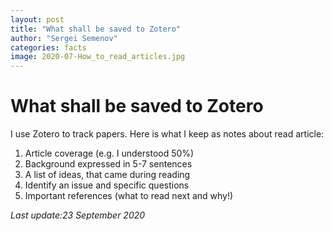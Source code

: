 ```yaml
---
layout: post
title: "What shall be saved to Zotero"
author: "Sergei Semenov"
categories: facts
image: 2020-07-How_to_read_articles.jpg
---
```


# What shall be saved to Zotero

I use Zotero to track papers. Here is what I keep as notes about  read article:

1. Article coverage (e.g. I understood 50%)
2. Background expressed in 5-7 sentences
3. A list of ideas, that came during reading
5. Identify an issue and specific questions
6. Important references (what to read next and why!)




*Last update:23 September 2020*
